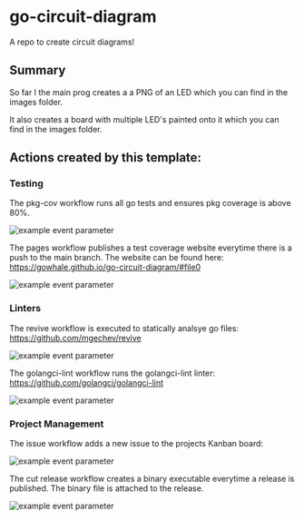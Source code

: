 # go-circuit-diagram
A repo to create circuit diagrams!

## Summary

So far I the main prog creates a a PNG of an LED which you can find in the images folder.

It also creates a board with multiple LED's painted onto it which you can find in the images folder.

## Actions created by this template:

### Testing

The pkg-cov workflow runs all go tests and ensures pkg coverage is above 80%.

![example event parameter](https://github.com/gowhale/go-circuit-diagram/actions/workflows/pkg-cov.yml/badge.svg?event=push)

The pages workflow publishes a test coverage website everytime there is a push to the main branch. The website can be found here: https://gowhale.github.io/go-circuit-diagram/#file0

![example event parameter](https://github.com/gowhale/go-circuit-diagram/actions/workflows/pages.yml/badge.svg?event=push)

### Linters

The revive workflow is executed to statically analsye go files: https://github.com/mgechev/revive

![example event parameter](https://github.com/gowhale/go-circuit-diagram/actions/workflows/revive.yml/badge.svg?event=push)

The golangci-lint workflow runs the golangci-lint linter: https://github.com/golangci/golangci-lint

![example event parameter](https://github.com/gowhale/go-circuit-diagram/actions/workflows/golangci-lint.yml/badge.svg?event=push)

### Project Management

The issue workflow adds a new issue to the projects Kanban board:

![example event parameter](https://github.com/gowhale/go-circuit-diagram/actions/workflows/issue.yml/badge.svg?event=push)

The cut release workflow creates a binary executable everytime a release is published. The binary file is attached to the release.

![example event parameter](https://github.com/gowhale/go-circuit-diagram/actions/workflows/cut-release.yml/badge.svg?event=push)


